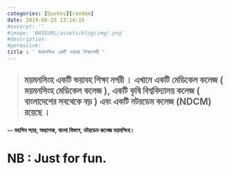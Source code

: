 ```yaml
---
categories: [Quotes][random]
date: 2019-06-25 13:14:15
#excerpt: ''
#image: 'BASEURL/assets/blog/img/.png'
#description:
#permalink:
title : ' ময়মনসিংহ একটি ভয়াবহ শিক্ষানগরী '
---
```



 > ## ময়মনসিংহ একটি ভয়াবহ শিক্ষা নগরী । এখানে একটি মেডিকেল কলেজ ( ময়মনসিংহ মেডিকেল কলেজ ), একটি কৃষি বিশ্ববিদ্যালয় কলেজ ( বাংলাদেশের সবথেকে বড় ) এবং একটি নটরডেম কলেজ (NDCM) রয়েছে ।
 
#### -- মহসিন স্যার, অধ্যাপক, বাংলা বিভাগ, নটরডেম কলেজ ময়মসিংহ।

# NB : Just for fun.

